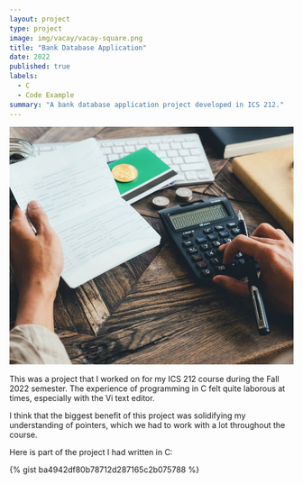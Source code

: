 ```yaml
---
layout: project
type: project
image: img/vacay/vacay-square.png
title: "Bank Database Application"
date: 2022
published: true
labels:
  - C
  - Code Example
summary: "A bank database application project developed in ICS 212."
---
```


<img class="img-fluid" src="../img/bank.jpg">

This was a project that I worked on for my ICS 212 course during the Fall 2022 semester. The experience of programming in C felt quite laborous at times, especially with the Vi text editor.  

I think that the biggest benefit of this project was solidifying my understanding of pointers, which we had to work with a lot throughout the course. 

Here is part of the project I had written in C:

{% gist ba4942df80b78712d287165c2b075788 %}
 
